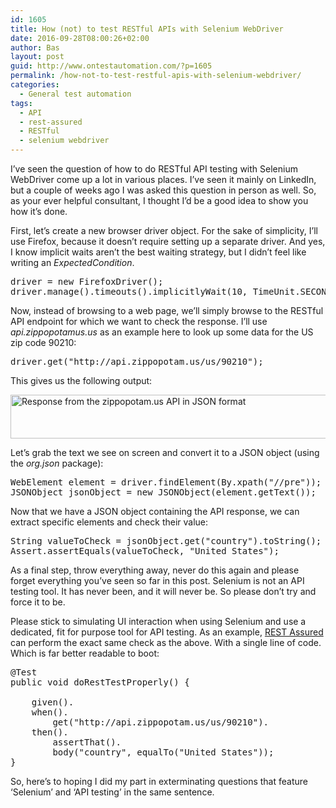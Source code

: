 ```yaml
---
id: 1605
title: How (not) to test RESTful APIs with Selenium WebDriver
date: 2016-09-28T08:00:26+02:00
author: Bas
layout: post
guid: http://www.ontestautomation.com/?p=1605
permalink: /how-not-to-test-restful-apis-with-selenium-webdriver/
categories:
  - General test automation
tags:
  - API
  - rest-assured
  - RESTful
  - selenium webdriver
---
```

I&#8217;ve seen the question of how to do RESTful API testing with Selenium WebDriver come up a lot in various places. I&#8217;ve seen it mainly on LinkedIn, but a couple of weeks ago I was asked this question in person as well. So, as your ever helpful consultant, I thought I&#8217;d be a good idea to show you how it&#8217;s done.

First, let&#8217;s create a new browser driver object. For the sake of simplicity, I&#8217;ll use Firefox, because it doesn&#8217;t require setting up a separate driver. And yes, I know implicit waits aren&#8217;t the best waiting strategy, but I didn&#8217;t feel like writing an _ExpectedCondition_.

<pre class="brush: java; gutter: false">driver = new FirefoxDriver();
driver.manage().timeouts().implicitlyWait(10, TimeUnit.SECONDS);</pre>

Now, instead of browsing to a web page, we&#8217;ll simply browse to the RESTful API endpoint for which we want to check the response. I&#8217;ll use _api.zippopotamus.us_ as an example here to look up some data for the US zip code 90210:

<pre class="brush: java; gutter: false">driver.get("http://api.zippopotam.us/us/90210");</pre>

This gives us the following output:

<a href="http://www.ontestautomation.com/how-not-to-test-restful-apis-with-selenium-webdriver/api_json_response/" rel="attachment wp-att-1606"><img src="http://www.ontestautomation.com/wp-content/uploads/2016/09/api_json_response.png" alt="Response from the zippopotam.us API in JSON format" width="1622" height="70" class="aligncenter size-full wp-image-1606" srcset="https://www.ontestautomation.com/wp-content/uploads/2016/09/api_json_response.png 1622w, https://www.ontestautomation.com/wp-content/uploads/2016/09/api_json_response-300x13.png 300w, https://www.ontestautomation.com/wp-content/uploads/2016/09/api_json_response-768x33.png 768w, https://www.ontestautomation.com/wp-content/uploads/2016/09/api_json_response-1024x44.png 1024w" sizes="(max-width: 1622px) 100vw, 1622px" /></a>

Let&#8217;s grab the text we see on screen and convert it to a JSON object (using the _org.json_ package):

<pre class="brush: java; gutter: false">WebElement element = driver.findElement(By.xpath("//pre"));
JSONObject jsonObject = new JSONObject(element.getText());</pre>

Now that we have a JSON object containing the API response, we can extract specific elements and check their value:

<pre class="brush: java; gutter: false">String valueToCheck = jsonObject.get("country").toString();
Assert.assertEquals(valueToCheck, "United States");</pre>

As a final step, throw everything away, never do this again and please forget everything you&#8217;ve seen so far in this post. Selenium is not an API testing tool. It has never been, and it will never be. So please don&#8217;t try and force it to be.

Please stick to simulating UI interaction when using Selenium and use a dedicated, fit for purpose tool for API testing. As an example, <a href="http://rest-assured.io/" target="_blank">REST Assured</a> can perform the exact same check as the above. With a single line of code. Which is far better readable to boot:

<pre class="brush: java; gutter: false">@Test
public void doRestTestProperly() {
		
	given().
	when().
		get("http://api.zippopotam.us/us/90210").
	then().
		assertThat().
		body("country", equalTo("United States"));
}</pre>

So, here&#8217;s to hoping I did my part in exterminating questions that feature &#8216;Selenium&#8217; and &#8216;API testing&#8217; in the same sentence.